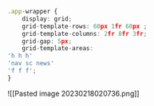 ```ts
.app-wrapper {  
    display: grid;  
    grid-template-rows: 60px 1fr 60px ;  
    grid-template-columns: 2fr 8fr 3fr;  
    grid-gap: 5px;  
    grid-template-areas:  
'h h h'  
'nav sc news'  
'f f f';  
}
```

![[Pasted image 20230218020736.png]]